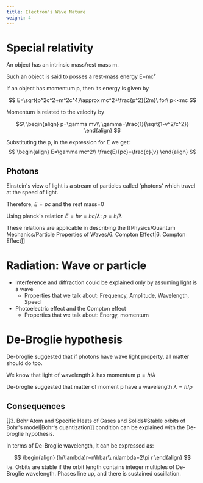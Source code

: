 ```yaml
---
title: Electron's Wave Nature
weight: 4
---
```

# Special relativity

An object has an intrinsic mass/rest mass m.

Such an object is said to posses a rest-mass energy E=mc²

If an object has momentum p, then its energy is given by

$$
E=\sqrt{p^2c^2+m^2c^4}\approx mc^2+\frac{p^2}{2m}\  for\ p<<mc
$$

Momentum is related to the velocity by

$$\
\begin{align}
p=\gamma mv\\
\gamma=\frac{1}{\sqrt{1-v^2/c^2}}
\end{align}
$$

Substituting the p, in the expression for E we get:
$$
\begin{align}
E=\gamma mc^2\\
\frac{E}{pc}=\frac{c}{v}
\end{align}
$$

## Photons

Einstein's  view of light is a stream of particles called 'photons' which travel at the speed of light.

Therefore, $E=pc$ and the rest mass=0

Using planck's relation  $E=hv=hc/\lambda$: 
$p=h/\lambda$


These relations are applicable in describing the [[Physics/Quantum Mechanics/Particle Properties of Waves/6. Compton Effect|6. Compton Effect]]

# Radiation: Wave or particle

* Interference and diffraction could be explained only by assuming light is a wave
	* Properties that we talk about: Frequency, Amplitude, Wavelength, Speed
* Photoelectric effect and the Compton effect
	* Properties that we talk about: Energy, momentum

# De-Broglie hypothesis

De-broglie suggested that if photons have wave light property, all matter should do too.

We know that light of wavelength λ has momentum $p=h/\lambda$

De-broglie suggested that matter of moment p have a wavelength $\lambda = h/p$

## Consequences

[[3. Bohr Atom and Specific Heats of Gases and Solids#Stable orbits of Bohr's model|Bohr's quantization]] condition can be explained with the De-broglie hypothesis.

In terms of De-Broglie wavelength, it can be expressed as:

$$
\begin{align}
(h/\lambda)r=n\hbar\\
n\lambda=2\pi r
\end{align}
$$
i.e. Orbits are stable if the orbit length contains integer multiples of De-Broglie wavelength. Phases line up, and there is sustained oscillation.